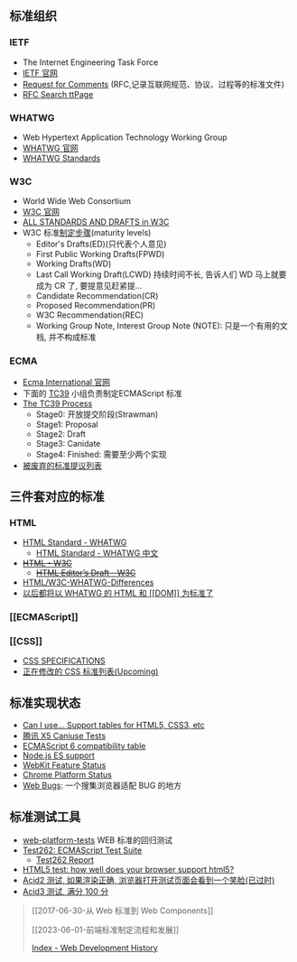 ## 标准组织
### IETF
- The Internet Engineering Task Force
- [IETF 官网](http://ietf.org/)
- [Request for Comments](https://www.ietf.org/rfc.html) (RFC,记录互联网规范、协议、过程等的标准文件)
- [RFC Search ttPage](https://www.rfc-editor.org/search/rfc_search.php)
### WHATWG
- Web Hypertext Application Technology Working Group
- [WHATWG 官网](https://whatwg.org/)
- [WHATWG Standards](https://spec.whatwg.org/)
### W3C
- World Wide Web Consortium
- [W3C 官网](https://www.w3.org/)
- [ALL STANDARDS AND DRAFTS in W3C](https://www.w3.org/TR/)
- W3C 标准[制定步骤](https://www.w3.org/Consortium/Process/)(maturity levels)
	- Editor's Drafts(ED)(只代表个人意见)
	- First Public Working Drafts(FPWD)
	- Working Drafts(WD)
	- Last Call Working Draft(LCWD) 持续时间不长, 告诉人们 WD 马上就要成为 CR 了, 要提意见赶紧提...
	- Candidate Recommendation(CR)
	- Proposed Recommendation(PR)
	- W3C Recommendation(REC)
	- Working Group Note, Interest Group Note (NOTE): 只是一个有用的文档, 并不构成标准
### ECMA
- [Ecma International 官网](https://www.ecma-international.org/)
- 下面的 [TC39](https://www.ecma-international.org/memento/tc39.htm) 小组负责制定ECMAScript 标准
- [The TC39 Process](https://tc39.es/process-document/)
	- Stage0: 开放提交阶段(Strawman)
	- Stage1: Proposal
	- Stage2: Draft
	- Stage3: Canidate
	- Stage4: Finished: 需要至少两个实现
- [被废弃的标准提议列表](https://github.com/tc39/proposals/blob/master/inactive-proposals.md)
## 三件套对应的标准
### HTML
- [HTML Standard - WHATWG](https://html.spec.whatwg.org/multipage/)
	- [HTML Standard - WHATWG 中文](https://whatwg-cn.github.io/html/)
- [~~HTML - W3C~~](https://www.w3.org/TR/html/)
	- [~~HTML Editor’s Draft - W3C~~](https://w3c.github.io/html/)
- [HTML/W3C-WHATWG-Differences](https://www.w3.org/wiki/HTML/W3C-WHATWG-DifferenHTML)
- [以后都将以 WHATWG 的 HTML 和 [[DOM]] 为标准了](https://www.w3.org/blog/news/archives/7753)
### [[ECMAScript]]
### [[CSS]]
- [CSS SPEC­I­FI­CA­TIONS](https://www.w3.org/Style/CSS/current-work)
- [正在修改的 CSS 标准列表(Up­com­ing)](https://drafts.csswg.org/)
## 标准实现状态

- [Can I use... Support tables for HTML5, CSS3, etc](http://caniuse.com/)
- [腾讯 X5 Caniuse Tests](http://res.imtt.qq.com/tbs/incoming20160419/home.html)
- [ECMAScript 6 compatibility table](http://kangax.github.io/compat-table/es6/)
- [Node.js ES support](https://node.green/)
- [WebKit Feature Status](https://webkit.org/status/)
- [Chrome Platform Status](https://www.chromestatus.com/features)
- [Web Bugs](https://github.com/webcompat/web-bugs/issues): 一个搜集浏览器适配 BUG 的地方
## 标准测试工具
- [web-platform-tests](https://web-platform-tests.org/) WEB 标准的回归测试
- [Test262: ECMAScript Test Suite](https://github.com/tc39/test262)
	- [Test262 Report](https://test262.report/)
- [HTML5 test: how well does your browser support html5?](http://html5test.com/)
- [Acid2 测试, 如果渲染正确, 浏览器打开测试页面会看到一个笑脸(已过时)](https://www.webstandards.org/action/acid2/index.html)
- [Acid3 测试, 满分 100 分](http://acid3.acidtests.org/)

> [[2017-06-30-从 Web 标准到 Web Components]]
> 
> [[2023-06-01-前端标准制定流程和发展]]
> 
> [Index - Web Development History](https://webdevelopmenthistory.com/index/)
